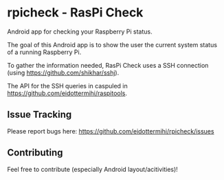 rpicheck - RasPi Check
========

Android app for checking your Raspberry Pi status.

The goal of this Android app is to show the user the current system status of a running Raspberry Pi.

To gather the information needed, RasPi Check uses a SSH connection (using https://github.com/shikhar/sshj).

The API for the SSH queries in caspuled in https://github.com/eidottermihi/raspitools.

Issue Tracking
------------
Please report bugs here: https://github.com/eidottermihi/rpicheck/issues

Contributing
------------
Feel free to contribute (especially Android layout/acitivities)!

